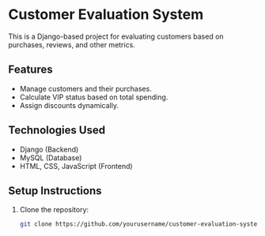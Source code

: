 # Customer Evaluation System

This is a Django-based project for evaluating customers based on purchases, reviews, and other metrics.

## Features
- Manage customers and their purchases.
- Calculate VIP status based on total spending.
- Assign discounts dynamically.

## Technologies Used
- Django (Backend)
- MySQL (Database)
- HTML, CSS, JavaScript (Frontend)

## Setup Instructions
1. Clone the repository:
   ```bash
   git clone https://github.com/yourusername/customer-evaluation-system.git

